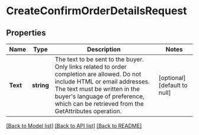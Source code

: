 # CreateConfirmOrderDetailsRequest

## Properties
Name | Type | Description | Notes
------------ | ------------- | ------------- | -------------
**Text** | **string** | The text to be sent to the buyer. Only links related to order completion are allowed. Do not include HTML or email addresses. The text must be written in the buyer&#x27;s language of preference, which can be retrieved from the GetAttributes operation. | [optional] [default to null]

[[Back to Model list]](../README.md#documentation-for-models) [[Back to API list]](../README.md#documentation-for-api-endpoints) [[Back to README]](../README.md)

